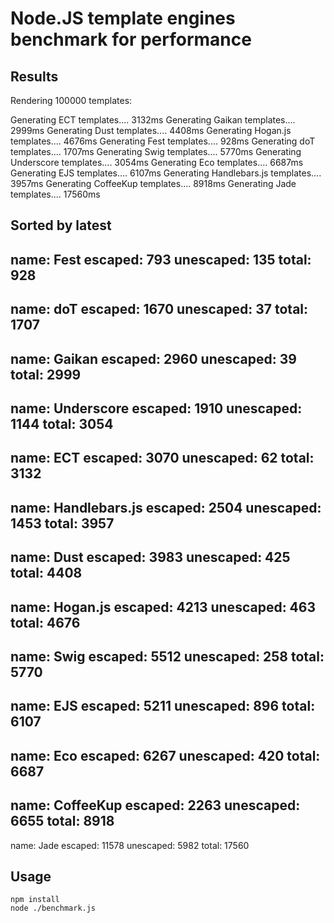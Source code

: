# Node.JS template engines benchmark for performance


## Results

Rendering 100000 templates:

Generating ECT templates....
3132ms
Generating Gaikan templates....
2999ms
Generating Dust templates....
4408ms
Generating Hogan.js templates....
4676ms
Generating Fest templates....
928ms
Generating doT templates....
1707ms
Generating Swig templates....
5770ms
Generating Underscore templates....
3054ms
Generating Eco templates....
6687ms
Generating EJS templates....
6107ms
Generating Handlebars.js templates....
3957ms
Generating CoffeeKup templates....
8918ms
Generating Jade templates....
17560ms

Sorted by latest
-
  name:      Fest
  escaped:   793
  unescaped: 135
  total:     928
-
  name:      doT
  escaped:   1670
  unescaped: 37
  total:     1707
-
  name:      Gaikan
  escaped:   2960
  unescaped: 39
  total:     2999
-
  name:      Underscore
  escaped:   1910
  unescaped: 1144
  total:     3054
-
  name:      ECT
  escaped:   3070
  unescaped: 62
  total:     3132
-
  name:      Handlebars.js
  escaped:   2504
  unescaped: 1453
  total:     3957
-
  name:      Dust
  escaped:   3983
  unescaped: 425
  total:     4408
-
  name:      Hogan.js
  escaped:   4213
  unescaped: 463
  total:     4676
-
  name:      Swig
  escaped:   5512
  unescaped: 258
  total:     5770
-
  name:      EJS
  escaped:   5211
  unescaped: 896
  total:     6107
-
  name:      Eco
  escaped:   6267
  unescaped: 420
  total:     6687
-
  name:      CoffeeKup
  escaped:   2263
  unescaped: 6655
  total:     8918
-
  name:      Jade
  escaped:   11578
  unescaped: 5982
  total:     17560

## Usage

	npm install
	node ./benchmark.js
